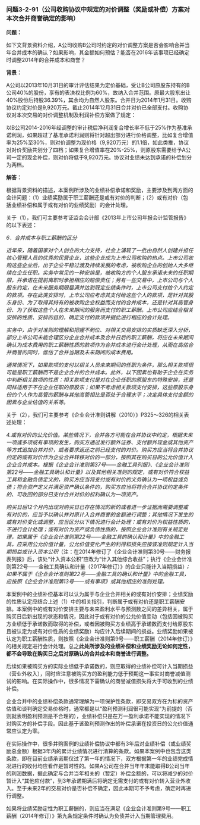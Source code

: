 ### 问题3-2-91（公司收购协议中规定的对价调整（奖励或补偿）方案对本次合并商誉确定的影响）

**问题：**

如下文背景资料介绍，A公司收购B公司时约定的对价调整方案是否会影响合并当年合并成本的确认？如果影响，其金额如何预估？能否在2016年该事项已经确定时调整2014年的合并成本和商誉？

**背景：**

A公司以2013年10月31日的审计评估结果为定价基础，受让B公司原股东持有的B公司40%的股份，享有的表决权比例为60%，故纳入合并范围。原最大股东出让40%股份后持股36.39%，其余均为自然人股东。合并日为2014年1月31日。收购协议约定对价是9,920万元。截止2014年12月31日合并对价已全部支付。收购协议对本次交易的对价调整机制及利润补偿方案做了规定：

以B公司2014-2016年经调整的审计税后净利润复合增长率不低于25%作为基准承诺利润，如果超过了基准承诺利润则将针对超出部分进行价格调整，比如复合增值率为25%至30%，则对价调整为现价格（9,920万元）的1.1倍，如此类推，协议对对价奖励共划分了四档；如果复合增值率在20%-25%，则原股东需要给予A公司一定的现金补偿，则对价将低于9,920万元。协议对业绩未达到承诺的补偿划分为两档。

**解答：**

根据背景资料的描述，本案例所涉及的业绩补偿承诺和奖励，主要涉及到两方面的会计问题：（1）业绩奖励属于职工薪酬还是或有对价的判断；（2）或有对价（包括业绩补偿和属于或有对价的业绩奖励）的会计处理。

关于（1），我们可主要参考证监会会计部《2013年上市公司年报会计监管报告》的以下表述：

*6．合并成本与职工薪酬的区分*

*近年来，随着国家对个人创业的大力支持，社会上涌现了一批由自然人创建并担任核心管理人员的优秀的民营企业，这些企业成为上市公司收购的热点。上市公司收购这些企业后，出于企业平稳过渡及持续发展的考虑，被收购企业的创始人大多继续在企业任职。实务中常见的一种安排是，被收购方的个人股东承诺未来的任职期限，并承诺在提前离职时承担相应的赔偿责任；另有一些交易中，上市公司与个人股东约定，在未来服务期限届满并达到既定业绩条件时，上市公司支付给个人约定的款项。存在此类安排时，上市公司应考虑其支付给这些个人的款项，是针对其股东身份、为了取得其持有的被收购企业权益而支付的合并成本，还是针对其高管身份、为了获取这些个人在未来期间的服务而支付的职工薪酬。上市公司应结合相关安排的性质、安排的目的，确定支付的款项并据此进行相应的会计处理。*

*实务中，由于对准则的理解和把握不到位、对相关交易安排的实质缺乏深入分析，部分上市公司未能合理区分企业合并成本及合并日后的职工薪酬，将应在未来期间确认为成本费用的职工薪酬性质的款项作为合并成本进行会计处理，从而在高估合并商誉的同时，低估了合并当期及未来期间的成本费用。*

*通常情况下，如果款项的支付以相关人员未来期间的任职为条件，那么相关款项很可能是职工薪酬而不是企业合并的合并成本。此外，以下因素也有助于企业在实务中判断相关款项的性质：相关款项支付是对在企业任职的原股东的特殊安排，还是同样适用于不在企业任职的原股东；如果不考虑相关款项支付安排，这些原股东身份的个人作为高管的薪酬与其他高管相比是否处于合理水平；决定具体支付金额的因素与企业估值的关系等。*

关于（2），我们可主要参考《企业会计准则讲解（2010）》P325～326的相关表述处理：

*4.或有对价的公允价值。某些情况下，合并各方可能在合并协议中约定，根据未来一项或多项或有事项的发生，购买方通过发行额外证券、支付额外现金或其他资产等方式追加合并对价，或者要求返还之前已经支付的对价。购买方应当将合并协议约定的或有对价作为企业合并转移对价的一部分，按照其在购买日的公允价值计入企业合并成本。根据《企业会计准则第37号——金融工具列报》、《企业会计准则第22号——金融工具确认和计量》以及其他相关准则的规定，或有对价符合权益工具和金融负债定义的，购买方应当将支付或有对价的义务确认为一项权益或负债；符合资产定义并满足资产确认条件的，购买方应当将符合合并协议约定条件的、可收回的部分已支付合并对价的权利确认为一项资产。*

*购买日后12个月内出现对购买日已存在情况的新的或者进一步证据而需要调整或有对价的，应当予以确认并对原计入合并商誉的金额进行调整；其他情况下发生的或有对价变化或调整，应当区分以下情况进行会计处理：或有对价为权益性质的，不进行会计处理；或有对价为资产或负债性质的，按照企业会计准则有关规定处理，如果属于《企业会计准则第22号——金融工具的确认和计量》中的金融工具，应采用公允价值计量，公允价值变化产生的利得和损失应按该准则规定计入当期损益或计入资本公积*（注：在2014年修订了《企业会计准则第30号——财务报表列报》后，该处“计入资本公积”应改为“计入其他综合收益”；执行《企业会计准则第22号——金融工具确认和计量（2017年修订）》的企业只能计入当期损益）*；如果不属于《企业会计准则第22号——金融工具的确认和计量》中的金融工具，应按照《企业会计准则第13号——或有事项》或其他相应的准则处理。*

本案例中的业绩补偿基本可以认为属于与企业合并相关的或有对价安排；业绩奖励的性质认定应结合上述（1）中的相关指引，判断属于或有对价还是职工薪酬安排。本案例中的或有对价安排主要与未来盈利水平与预测数之间的差异相关，属于购买日后新出现的状态和情况，因此对于或有对价的公允价值变动（包括因被购买方业绩低于承诺数而取得的补偿，或者因被购买方业绩高于承诺数而支付给原股东且被认定为或有对价性质的业绩奖励）均应计入后续期间的损益。业绩奖励如果被认定为职工薪酬性质，则按照《企业会计准则第9号——职工薪酬（2014年修订）》的相关规定进行会计处理。总之**此处所涉及的业绩补偿和业绩奖励无论如何定性，都不会导致在购买日之后对原确认的合并成本和商誉进行调整。**

后续如果被购买方的实际业绩低于承诺数的，则应取得的业绩补偿可计入当期损益（营业外收入），同时应注意被购买方的盈利能力低于预期这一事实对商誉减值测试的影响。在实际操作中，很多情况下需确认的商誉减值损失将大于可收到的业绩补偿。

企业合并中的业绩补偿条款通常理解为一项保护性条款，即交易双方在为标的资产估值和谈判确定交易价格时，通常都是以“盈利预测利润很可能实现”为前提的（否则就表明盈利预测是不合理的），业绩补偿只是在万一盈利承诺不能实现的情况下对购买方的补偿手段。因此基于该盈利预测作出的补偿承诺在投资日的公允价值通常应认定为零。

在实际操作中，很多并购案例的业绩补偿协议中都有3年后对业绩补偿（或业绩奖励总金额）根据3年内的累计业绩情况进行清算的条款。如果本案例中也包含这类条款，即在目前业绩承诺期仅过了第一年的情况下，双方根据第一年的业绩完成情况进行的收付均应看作是暂时性的。如果A公司在合并当年年末能取得B公司当年的利润数据，据此确定与合并当年相关的（暂定）补偿金额的，可以将减少的对价暂计入“其他应付款”，到3年承诺期满后将确定无需支付的或有对价转入营业外收入。至于未来2年的交易对价是否补偿不确定，因此本期可不予考虑，确定时再进行调整。

如果将业绩奖励定性为职工薪酬的，则应当在满足《企业会计准则第9号——职工薪酬（2014年修订）》第九条规定条件时确认为负债并计入当期管理费用。